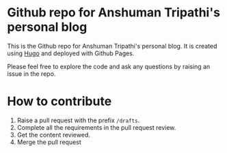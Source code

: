 # Github repo for Anshuman Tripathi's personal blog

This is the Github repo for Anshuman Tripathi's personal blog. It is created using [Hugo](https://gohugo.io/) and deployed with Github Pages.

Please feel free to explore the code and ask any questions by raising an issue in the repo.

# How to contribute
1. Raise a pull request with the prefix `/drafts`.
2. Complete all the requirements in the pull request review.
3. Get the content reviewed.
4. Merge the pull request
